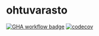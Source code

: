 # ohtuvarasto
[![GHA workflow badge](https://github.com/BorisBanchev/ohtuvarasto/workflows/CI/badge.svg)](https://github.com/BorisBanchev/ohtuvarasto/actions)
[![codecov](https://codecov.io/github/BorisBanchev/ohtuvarasto/graph/badge.svg?token=64GYKF1WRP)](https://codecov.io/github/BorisBanchev/ohtuvarasto)
